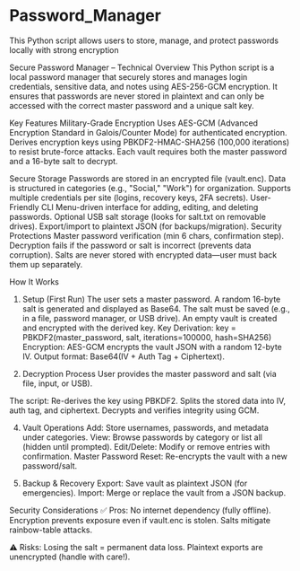 # Password_Manager
This Python script allows users to store, manage, and protect passwords locally with strong encryption

Secure Password Manager – Technical Overview
This Python script is a local password manager that securely stores and manages login credentials, sensitive data, and notes using AES-256-GCM encryption. It ensures that passwords are never stored in plaintext and can only be accessed with the correct master password and a unique salt key.

Key Features
Military-Grade Encryption
Uses AES-GCM (Advanced Encryption Standard in Galois/Counter Mode) for authenticated encryption.
Derives encryption keys using PBKDF2-HMAC-SHA256 (100,000 iterations) to resist brute-force attacks.
Each vault requires both the master password and a 16-byte salt to decrypt.

Secure Storage
Passwords are stored in an encrypted file (vault.enc).
Data is structured in categories (e.g., "Social," "Work") for organization.
Supports multiple credentials per site (logins, recovery keys, 2FA secrets).
User-Friendly CLI
Menu-driven interface for adding, editing, and deleting passwords.
Optional USB salt storage (looks for salt.txt on removable drives).
Export/import to plaintext JSON (for backups/migration).
Security Protections
Master password verification (min 6 chars, confirmation step).
Decryption fails if the password or salt is incorrect (prevents data corruption).
Salts are never stored with encrypted data—user must back them up separately.

How It Works
1. Setup (First Run)
The user sets a master password.
A random 16-byte salt is generated and displayed as Base64.
The salt must be saved (e.g., in a file, password manager, or USB drive).
An empty vault is created and encrypted with the derived key.
Key Derivation:
key = PBKDF2(master_password, salt, iterations=100000, hash=SHA256)
Encryption:
AES-GCM encrypts the vault JSON with a random 12-byte IV.
Output format: Base64(IV + Auth Tag + Ciphertext).

3. Decryption Process
User provides the master password and salt (via file, input, or USB).

The script:
Re-derives the key using PBKDF2.
Splits the stored data into IV, auth tag, and ciphertext.
Decrypts and verifies integrity using GCM.

4. Vault Operations
Add: Store usernames, passwords, and metadata under categories.
View: Browse passwords by category or list all (hidden until prompted).
Edit/Delete: Modify or remove entries with confirmation.
Master Password Reset: Re-encrypts the vault with a new password/salt.

5. Backup & Recovery
Export: Save vault as plaintext JSON (for emergencies).
Import: Merge or replace the vault from a JSON backup.

Security Considerations
✅ Pros:
No internet dependency (fully offline).
Encryption prevents exposure even if vault.enc is stolen.
Salts mitigate rainbow-table attacks.

⚠️ Risks:
Losing the salt = permanent data loss.
Plaintext exports are unencrypted (handle with care!).




